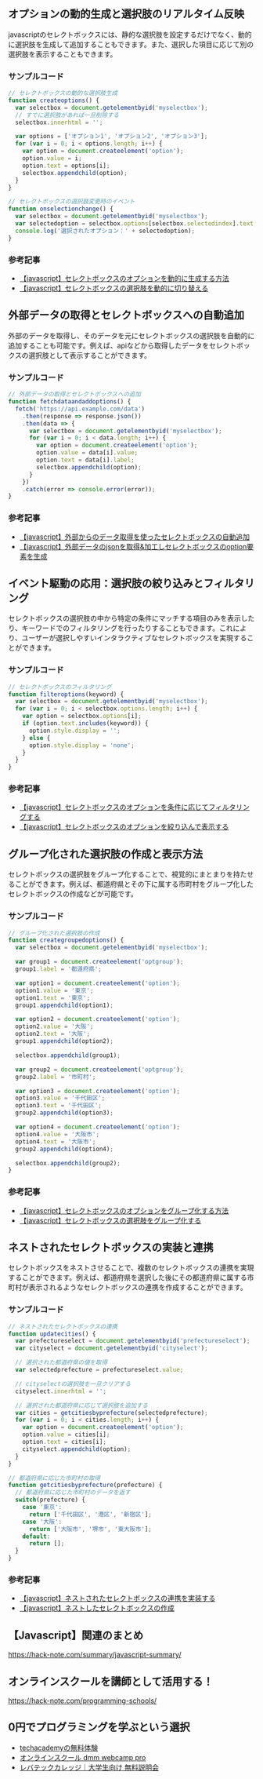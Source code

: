 <!--
title:   【javascript】動的なセレクトボックスを実現！createselectbox関数の応用テクニック
tags:    JavaScript
id:      41fac372521a07ca43df
private: false
-->


## オプションの動的生成と選択肢のリアルタイム反映
javascriptのセレクトボックスには、静的な選択肢を設定するだけでなく、動的に選択肢を生成して追加することもできます。また、選択した項目に応じて別の選択肢を表示することもできます。

### サンプルコード
```javascript
// セレクトボックスの動的な選択肢生成
function createoptions() {
  var selectbox = document.getelementbyid('myselectbox');
  // すでに選択肢があれば一旦削除する
  selectbox.innerhtml = '';

  var options = ['オプション1', 'オプション2', 'オプション3'];
  for (var i = 0; i < options.length; i++) {
    var option = document.createelement('option');
    option.value = i;
    option.text = options[i];
    selectbox.appendchild(option);
  }
}

// セレクトボックスの選択肢変更時のイベント
function onselectionchange() {
  var selectbox = document.getelementbyid('myselectbox');
  var selectedoption = selectbox.options[selectbox.selectedindex].text;
  console.log('選択されたオプション：' + selectedoption);
}
```

### 参考記事
- [【javascript】セレクトボックスのオプションを動的に生成する方法](https://qiita.com/noriokun4649/items/9ae930b7ee11e810729d)
- [【javascript】セレクトボックスの選択肢を動的に切り替える](https://qiita.com/kyoruni/items/3f74945e09e6cb552426)

## 外部データの取得とセレクトボックスへの自動追加
外部のデータを取得し、そのデータを元にセレクトボックスの選択肢を自動的に追加することも可能です。例えば、apiなどから取得したデータをセレクトボックスの選択肢として表示することができます。

### サンプルコード
```javascript
// 外部データの取得とセレクトボックスへの追加
function fetchdataandaddoptions() {
  fetch('https://api.example.com/data')
    .then(response => response.json())
    .then(data => {
      var selectbox = document.getelementbyid('myselectbox');
      for (var i = 0; i < data.length; i++) {
        var option = document.createelement('option');
        option.value = data[i].value;
        option.text = data[i].label;
        selectbox.appendchild(option);
      }
    })
    .catch(error => console.error(error));
}
```

### 参考記事
- [【javascript】外部からのデータ取得を使ったセレクトボックスの自動追加](https://qiita.com/iiyamak/items/60180e4ce50585e944ac)
- [【javascript】外部データのjsonを取得&加工しセレクトボックスのoption要素を生成](https://qiita.com/asunnysunday/items/415f99a20b6dc85b691c)

## イベント駆動の応用：選択肢の絞り込みとフィルタリング
セレクトボックスの選択肢の中から特定の条件にマッチする項目のみを表示したり、キーワードでのフィルタリングを行ったりすることもできます。これにより、ユーザーが選択しやすいインタラクティブなセレクトボックスを実現することができます。

### サンプルコード
```javascript
// セレクトボックスのフィルタリング
function filteroptions(keyword) {
  var selectbox = document.getelementbyid('myselectbox');
  for (var i = 0; i < selectbox.options.length; i++) {
    var option = selectbox.options[i];
    if (option.text.includes(keyword)) {
      option.style.display = '';
    } else {
      option.style.display = 'none';
    }
  }
}
```

### 参考記事
- [【javascript】セレクトボックスのオプションを条件に応じてフィルタリングする](https://qiita.com/buchiya4th/items/cb21187d984ce48aa42b)
- [【javascript】セレクトボックスのオプションを絞り込んで表示する](https://qiita.com/ngr-t/items/2537ee0e79ade794b1b6)

## グループ化された選択肢の作成と表示方法
セレクトボックスの選択肢をグループ化することで、視覚的にまとまりを持たせることができます。例えば、都道府県とその下に属する市町村をグループ化したセレクトボックスの作成などが可能です。

### サンプルコード
```javascript
// グループ化された選択肢の作成
function creategroupedoptions() {
  var selectbox = document.getelementbyid('myselectbox');

  var group1 = document.createelement('optgroup');
  group1.label = '都道府県';

  var option1 = document.createelement('option');
  option1.value = '東京';
  option1.text = '東京';
  group1.appendchild(option1);

  var option2 = document.createelement('option');
  option2.value = '大阪';
  option2.text = '大阪';
  group1.appendchild(option2);

  selectbox.appendchild(group1);

  var group2 = document.createelement('optgroup');
  group2.label = '市町村';

  var option3 = document.createelement('option');
  option3.value = '千代田区';
  option3.text = '千代田区';
  group2.appendchild(option3);

  var option4 = document.createelement('option');
  option4.value = '大阪市';
  option4.text = '大阪市';
  group2.appendchild(option4);

  selectbox.appendchild(group2);
}
```

### 参考記事
- [【javascript】セレクトボックスのオプションをグループ化する方法](https://qiita.com/miiitaka/items/b787fe6e72e5bf8fdfea)
- [【javascript】セレクトボックスの選択肢をグループ化する](https://qiita.com/hoshinotetsuya/items/6dfb72716f00d6ea8ce1)

## ネストされたセレクトボックスの実装と連携
セレクトボックスをネストさせることで、複数のセレクトボックスの連携を実現することができます。例えば、都道府県を選択した後にその都道府県に属する市町村が表示されるようなセレクトボックスの連携を作成することができます。

### サンプルコード
```javascript
// ネストされたセレクトボックスの連携
function updatecities() {
  var prefectureselect = document.getelementbyid('prefectureselect');
  var cityselect = document.getelementbyid('cityselect');

  // 選択された都道府県の値を取得
  var selectedprefecture = prefectureselect.value;

  // cityselectの選択肢を一旦クリアする
  cityselect.innerhtml = '';

  // 選択された都道府県に応じて選択肢を追加する
  var cities = getcitiesbyprefecture(selectedprefecture);
  for (var i = 0; i < cities.length; i++) {
    var option = document.createelement('option');
    option.value = cities[i];
    option.text = cities[i];
    cityselect.appendchild(option);
  }
}

// 都道府県に応じた市町村の取得
function getcitiesbyprefecture(prefecture) {
  // 都道府県に応じた市町村のデータを返す
  switch(prefecture) {
    case '東京':
      return ['千代田区', '港区', '新宿区'];
    case '大阪':
      return ['大阪市', '堺市', '東大阪市'];
    default:
      return [];
  }
}
```

### 参考記事
- [【javascript】ネストされたセレクトボックスの連携を実装する](https://qiita.com/ysmr3316/items/ccfadc2cb04dd344bd37)
- [【javascript】ネストしたセレクトボックスの作成](https://qiita.com/ryoyakawai/items/884208fe60c231ba77b3)



## 【Javascript】関連のまとめ
https://hack-note.com/summary/javascript-summary/



## オンラインスクールを講師として活用する！
https://hack-note.com/programming-schools/



## 0円でプログラミングを学ぶという選択
- [techacademyの無料体験](//af.moshimo.com/af/c/click?a_id=2612475&amp;p_id=1555&amp;pc_id=2816&amp;pl_id=22706&amp;url=https%3a%2f%2ftechacademy.jp%2fhtmlcss-trial%3futm_source%3dmoshimo%26utm_medium%3daffiliate%26utm_campaign%3dtextad)
- [オンラインスクール dmm webcamp pro](//af.moshimo.com/af/c/click?a_id=2612482&amp;p_id=1363&amp;pc_id=2297&amp;pl_id=39999&amp;guid=on)
- [レバテックカレッジ｜大学生向け 無料説明会](//af.moshimo.com/af/c/click?a_id=4071793&p_id=3198&pc_id=7488&pl_id=41848)
